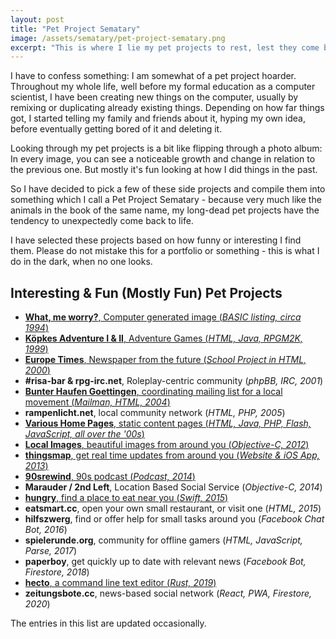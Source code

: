 ```yaml
---
layout: post
title: "Pet Project Sematary"
image: /assets/sematary/pet-project-sematary.png
excerpt: "This is where I lie my pet projects to rest, lest they come back to life and haunt me."
---
```

I have to confess something: I am somewhat of a pet project hoarder. Throughout
my whole life, well before my formal education as a computer scientist, I have
been creating new things on the computer, usually by remixing or duplicating
already existing things. Depending on how far things got, I started telling my
family and friends about it, hyping my own idea, before eventually getting bored
of it and deleting it.

Looking through my pet projects is a bit like flipping through a photo album: In
every image, you can see a noticeable growth and change in relation to the
previous one. But mostly it's fun looking at how I did things in the past.

So I have decided to pick a few of these side projects and compile them into
something which I call a Pet Project Sematary - because very much like the
animals in the book of the same name, my long-dead pet projects have the
tendency to unexpectedly come back to life.

I have selected these projects based on how funny or interesting I find them.
Please do not mistake this for a portfolio or something - this is what I do in
the dark, when no one looks.

## Interesting & Fun (Mostly Fun) Pet Projects

* [**What, me worry?**, Computer generated image (*BASIC listing, circa 1994*)](/sematary/what-me-worry) 
* [**Köpkes Adventure I & II**, Adventure Games (*HTML, Java, RPGM2K,  1999*)](/sematary/koepkes-adventures)
* [**Europe Times**, Newspaper from the future (*School Project in HTML, 2000*)](/sematary/europe-times)
* **#risa-bar & rpg-irc.net**, Roleplay-centric community (*phpBB, IRC, 2001*)
* [**Bunter Haufen Goettingen**, coordinating mailing list for a local movement (*Mailman, HTML, 2004*)](/sematary/bunter-haufen)
* **rampenlicht.net**, local community network (*HTML, PHP, 2005*)
* [**Various Home Pages**, static content pages (*HTML, Java, PHP, Flash, JavaScript, all over the '00s*)](/sematary/static-pages)
* [**Local Images**, beautiful images from around you (*Objective-C, 2012*)](/sematary/local-images)
* [**thingsmap**, get real time updates from around you (*Website & iOS App, 2013*)](/sematary/thingsmap)
* [**90srewind**, 90s podcast (*Podcast, 2014*)](/sematary/90srewind)
* **Marauder / 2nd Left**, Location Based Social Service  (*Objective-C, 2014*) 
* [**hungry**, find a place to eat near you (*Swift,  2015*)](/sematary/hungry)
* **eatsmart.cc**, open your own small restaurant, or visit one (*HTML, 2015*)
* **hilfszwerg**, find or offer help for small tasks around you (*Facebook Chat Bot, 2016*) 
* **spielerunde.org**, community for offline gamers (*HTML, JavaScript, Parse, 2017*)
* **paperboy**, get quickly up to date with relevant news (*Facebook Bot, Firestore, 2018*)
* [**hecto**, a command line text editor (*Rust, 2019*)](/sematary/hecto)
* **zeitungsbote.cc**, news-based social network (*React, PWA, Firestore, 2020*)

The entries in this list are updated occasionally.
